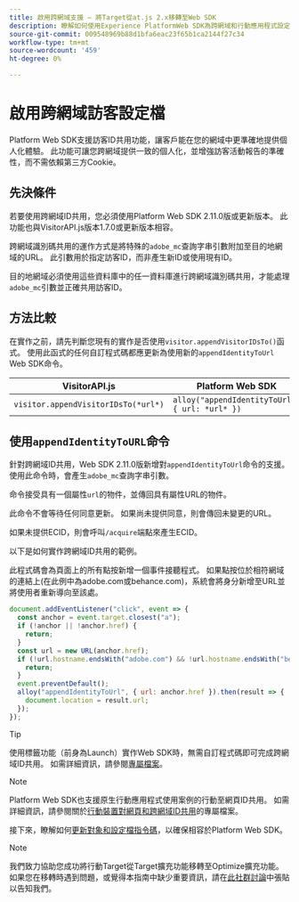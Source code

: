 ```yaml
---
title: 啟用跨網域支援 — 將Target從at.js 2.x移轉至Web SDK
description: 瞭解如何使用Experience PlatformWeb SDK為跨網域和行動應用程式設定Adobe Target以供網頁瀏覽器案例使用。
source-git-commit: 009548969b88d1bfa6eac23f65b1ca2144f27c34
workflow-type: tm+mt
source-wordcount: '459'
ht-degree: 0%

---
```


# 啟用跨網域訪客設定檔

Platform Web SDK支援訪客ID共用功能，讓客戶能在您的網域中更準確地提供個人化體驗。 此功能可讓您跨網域提供一致的個人化，並增強訪客活動報告的準確性，而不需依賴第三方Cookie。

## 先決條件

若要使用跨網域ID共用，您必須使用Platform Web SDK 2.11.0版或更新版本。 此功能也與VisitorAPI.js版本1.7.0或更新版本相容。

跨網域識別碼共用的運作方式是將特殊的`adobe_mc`查詢字串引數附加至目的地網域的URL。 此引數用於指定訪客ID，而非產生新ID或使用現有ID。

目的地網域必須使用這些資料庫中的任一資料庫進行跨網域識別碼共用，才能處理`adobe_mc`引數並正確共用訪客ID。

## 方法比較

在實作之前，請先判斷您現有的實作是否使用`visitor.appendVisitorIDsTo()`函式。 使用此函式的任何自訂程式碼都應更新為使用新的`appendIdentityToUrl` Web SDK命令。

| VisitorAPI.js | Platform Web SDK |
| --- | --- |
| `visitor.appendVisitorIDsTo(*url*)` | `alloy("appendIdentityToUrl", { url: *url* })` |

## 使用`appendIdentityToURL`命令

針對跨網域ID共用，Web SDK 2.11.0版新增對`appendIdentityToUrl`命令的支援。 使用此命令時，會產生`adobe_mc`查詢字串引數。

命令接受具有一個屬性`url`的物件，並傳回具有屬性URL的物件。

此命令不會等待任何同意更新。 如果尚未提供同意，則會傳回未變更的URL。

如果未提供ECID，則會呼叫`/acquire`端點來產生ECID。

以下是如何實作跨網域ID共用的範例。

此程式碼會為頁面上的所有點按新增一個事件接聽程式。 如果點按位於相符網域的連結上(在此例中為adobe.com或behance.com)，系統會將身分新增至URL並將使用者重新導向至該處。

```Javascript
document.addEventListener("click", event => {
  const anchor = event.target.closest("a");
  if (!anchor || !anchor.href) {
    return;
  }
  const url = new URL(anchor.href);
  if (!url.hostname.endsWith("adobe.com") && !url.hostname.endsWith("behance.com")) {
    return;
  }
  event.preventDefault();
  alloy("appendIdentityToUrl", { url: anchor.href }).then(result => {
    document.location = result.url;
  });
});
```

>[!TIP]
>
>使用標籤功能（前身為Launch）實作Web SDK時，無需自訂程式碼即可完成跨網域ID共用。 如需詳細資訊，請參閱[專屬檔案](https://experienceleague.adobe.com/docs/experience-platform/edge/identity/id-sharing.html#tags-extension)。

>[!NOTE]
>
>Platform Web SDK也支援原生行動應用程式使用案例的行動至網頁ID共用。 如需詳細資訊，請參閱關於[行動裝置對網頁和跨網域ID共用](https://experienceleague.adobe.com/docs/experience-platform/edge/identity/id-sharing.html)的專屬檔案。

接下來，瞭解如何[更新對象和設定檔指令碼](update-audiences.md)，以確保相容於Platform Web SDK。

>[!NOTE]
>
>我們致力協助您成功將行動Target從Target擴充功能移轉至Optimize擴充功能。 如果您在移轉時遇到問題，或覺得本指南中缺少重要資訊，請在[此社群討論](https://experienceleaguecommunities.adobe.com/t5/adobe-experience-platform-data/tutorial-discussion-migrate-target-from-at-js-to-web-sdk/m-p/575587#M463)中張貼以告知我們。
